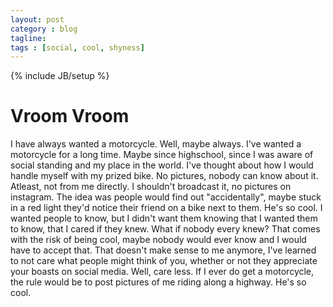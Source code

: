 ```yaml
---
layout: post
category : blog
tagline:
tags : [social, cool, shyness]
---
```

{% include JB/setup %}

# Vroom Vroom

<p>I have always wanted a motorcycle. Well, maybe always. I've wanted a motorcycle for a long time. Maybe since highschool, since I was aware of social standing and my place in the world. I've thought about how I would handle myself with my prized bike. No pictures, nobody can know about it. Atleast, not from me directly. I shouldn't broadcast it, no pictures on instagram. The idea was people would find out "accidentally", maybe stuck in a red light they'd notice their friend on a bike next to them. He's so cool. I wanted people to know, but I didn't want them knowing that I wanted them to know, that I cared if they knew. What if nobody every knew? That comes with the risk of being cool, maybe nobody would ever know and I would have to accept that. That doesn't make sense to me anymore, I've learned to not care what people might think of you, whether or not they appreciate your boasts on social media. Well, care less. If I ever do get a motorcycle, the rule would be to post pictures of me riding along a highway. He's so cool.</p>
